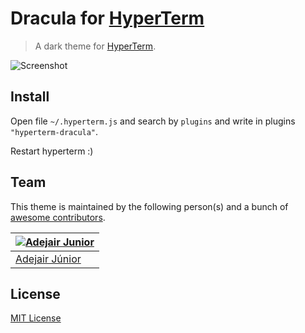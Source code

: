 # Dracula for [HyperTerm](https://hyperterm.org/)

> A dark theme for [HyperTerm](https://hyperterm.org/).

![Screenshot](http://i.imgur.com/jXOHDTW.png)

## Install

Open file `~/.hyperterm.js` and search by `plugins` and write in plugins `"hyperterm-dracula"`.

Restart hyperterm :)


## Team

This theme is maintained by the following person(s) and a bunch of [awesome contributors](https://github.com/dracula/template/graphs/contributors).

[![Adejair Junior](https://avatars2.githubusercontent.com/u/9503105?v=3&s=70)](https://github.com/Adejair) |
--- |
[Adejair Júnior](https://github.com/Adejair)|

## License

[MIT License](./LICENSE)
